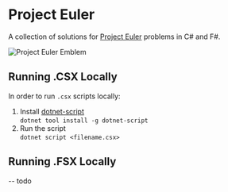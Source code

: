 # Project Euler
A collection of solutions for [Project Euler](https://projecteuler.net/) problems in C# and F#.

![Project Euler Emblem](https://projecteuler.net/profile/m.moritz.png)

## Running .CSX Locally
In order to run `.csx` scripts locally:
1. Install [dotnet-script](https://github.com/filipw/dotnet-script)  
`dotnet tool install -g dotnet-script`
2. Run the script  
`dotnet script <filename.csx>`

## Running .FSX Locally
-- todo